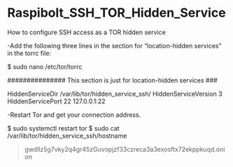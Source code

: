 # Raspibolt_SSH_TOR_Hidden_Service
How to configure SSH access as a TOR hidden service


-Add the following three lines in the section for “location-hidden services” in the torrc file:

$ sudo nano /etc/tor/torrc

############### This section is just for location-hidden services ###

HiddenServiceDir /var/lib/tor/hidden_service_ssh/
HiddenServiceVersion 3
HiddenServicePort 22 127.0.0.1:22

-Restart Tor and get your connection address.

$ sudo systemctl restart tor
$ sudo cat /var/lib/tor/hidden_service_ssh/hostname
> gwdllz5g7vky2q4gr45zGuvopjzf33czreca3a3exosftx72ekppkuqd.onion
